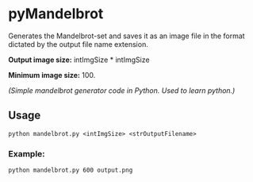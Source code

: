 # pyMandelbrot
Generates the Mandelbrot-set and saves it as an image file in the format dictated by the output file name extension.

**Output image size:** intImgSize * intImgSize

**Minimum image size:** 100.

*(Simple mandelbrot generator code in Python. Used to learn python.)*

## Usage
```
python mandelbrot.py <intImgSize> <strOutputFilename>
```

### Example:
```
python mandelbrot.py 600 output.png
```
